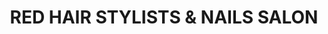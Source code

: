 ---
title: "RED HAIR STYLISTS & NAILS SALON"
url: /tijuana/red-hair-stylists-y-nails-salon/
shop: peluquería
---